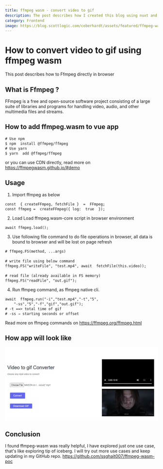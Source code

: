 ```yaml
---
title: ffmpeg wasm - convert video to gif
description: The post describes how I created this blog using nuxt and tailwind css. 
category: Frontend
image: https://blog.scottlogic.com/ceberhardt/assets/featured/ffmpeg-wasm.png
---
```




# How to convert video to gif using ffmpeg wasm

This post describes how to Ffmpeg directly in browser

## What is Ffmpeg ?
FFmpeg is a free and open-source software project consisting of a large suite of libraries and programs for handling video, audio, and other multimedia files and streams.

## How to add ffmpeg.wasm to vue app

```
# Use npm
$ npm  install @ffmpeg/ffmpeg
# Use yarn
$ yarn  add @ffmpeg/ffmpeg
```
or you can use CDN directly, read more on https://ffmpegwasm.github.io/#demo 
## Usage
1. Import ffmpeg as below
```
const  { createFFmpeg, fetchFile }  =  FFmpeg;
const ffmpeg =  createFFmpeg({ log:  true  });
  ```
2. Load Load ffmpeg.wasm-core script in browser environment
```
await ffmpeg.load();
```
3. Use following file command to do file operations in browser, all data is bound to browser and will be lost on page refresh
```
# ffmpeg.FS(method, ...args)

# write file using below command
ffmpeg.FS("writeFile", "test.mp4", await  fetchFile(this.video));

# read file (already available in FS memory)  
ffmpeg.FS("readFile", "out.gif");
```
4. Run ffmpeg command, as ffmpeg native cli.
```
await  ffmpeg.run("-i","test.mp4","-t","5",
	"-ss","5","-f","gif","out.gif");
# -t ==> total time of gif
# -ss ⇒ starting seconds or offset  
```
Read more on ffmpeg commands on https://ffmpeg.org/ffmpeg.html
## How app will look like
![image alt text](https://raw.githubusercontent.com/ssghait007/blog/main/assets/ffmpeg-mp4-to-gif.JPG)

## Conclusion
I found ffmpeg-wasm was really helpful, I have explored just one use case, that's like exploring tip of iceberg.
I will try out more use cases and keep updating in my GitHub repo.
https://github.com/ssghait007/ffmpeg-wasm-poc




